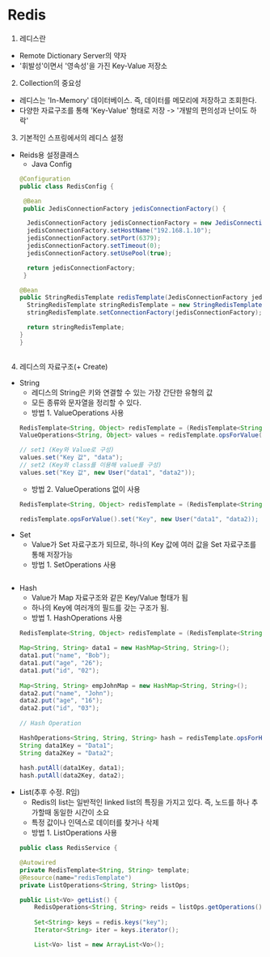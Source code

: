 # Redis

1. 레디스란
  - Remote Dictionary Server의 약자
  - '휘발성'이면서 '영속성'을 가진 Key-Value 저장소
  
2. Collection의 중요성
  - 레디스는 'In-Memory' 데이터베이스. 즉, 데이터를 메모리에 저장하고 조회한다.
  - 다양한 자료구조를 통해 'Key-Value' 형태로 저장 -> '개발의 편의성과 난이도 하락'
 
3. 기본적인 스프링에서의 레디스 설정
  - Reids용 설정클래스
    - Java Config
    ```java
    @Configuration
    public class RedisConfig {

	 @Bean
	 public JedisConnectionFactory jedisConnectionFactory() {

	  JedisConnectionFactory jedisConnectionFactory = new JedisConnectionFactory();
	  jedisConnectionFactory.setHostName("192.168.1.10");
	  jedisConnectionFactory.setPort(6379);
	  jedisConnectionFactory.setTimeout(0);
	  jedisConnectionFactory.setUsePool(true);

	  return jedisConnectionFactory;
	 }

	@Bean
	public StringRedisTemplate redisTemplate(JedisConnectionFactory jedisConnectionFactory) {
	  StringRedisTemplate stringRedisTemplate = new StringRedisTemplate();
	  stringRedisTemplate.setConnectionFactory(jedisConnectionFactory);

	  return stringRedisTemplate;
	}
    }
  
4. 레디스의 자료구조(+ Create)
  - String
    - 레디스의 String은 키와 연결할 수 있는 가장 간단한 유형의 값
    - 모든 종류와 문자열을 정리할 수 있다.
    - 방법 1. ValueOperations 사용
    ```java
    RedisTemplate<String, Object> redisTemplate = (RedisTemplate<String, Object>) ctx.getBean("redisTemplate");
    ValueOperations<String, Object> values = redisTemplate.opsForValue();

    // set1 (Key와 Value로 구성)
    values.set("Key 값", "data");
    // set2 (Key와 class를 이용해 value를 구성)
    values.set("Key 값", new User("data1", "data2")); 
    ```
    - 방법 2. ValueOperations 없이 사용
    ```java
    RedisTemplate<String, Object> redisTemplate = (RedisTemplate<String, Object>) ctx.getBean("redisTemplate");
    
    redisTemplate.opsForValue().set("Key", new User("data1", "data2));
    ```
  - Set
    - Value가 Set 자료구조가 되므로, 하나의 Key 값에 여러 값을 Set 자료구조를 통해 저장가능
    - 방법 1. SetOperations 사용
    ```java
    ```
  - Hash
    - Value가 Map 자료구조와 같은 Key/Value 형태가 됨
    - 하나의 Key에 여러개의 필드를 갖는 구조가 됨.
    - 방법 1. HashOperations 사용
    ``` java
    RedisTemplate<String, Object> redisTemplate = (RedisTemplate<String, Object>)ctx.getBean("redisTemplate");
			
    Map<String, String> data1 = new HashMap<String, String>();
    data1.put("name", "Bob");
    data1.put("age", "26");
    data1.put("id", "02");
			
    Map<String, String> empJohnMap = new HashMap<String, String>();
    data2.put("name", "John");
    data2.put("age", "16");
    data2.put("id", "03");
			
    // Hash Operation
	
    HashOperations<String, String, String> hash = redisTemplate.opsForHash();
    String data1Key = "Data1";
    String data2Key = "Data2";
			
    hash.putAll(data1Key, data1);
    hash.putAll(data2Key, data2);
    ```
  - List(추후 수정. R임)
    - Redis의 list는 일반적인 linked list의 특징을 가지고 있다. 즉, 노드를 하나 추가할때 동일한 시간이 소요
    - 특정 값이나 인덱스로 데이터를 찾거나 삭제
    - 방법 1. ListOperations 사용
    ``` java
    public class RedisService {
    
    @Autowired
	private RedisTemplate<String, String> template;
	@Resource(name="redisTemplate")
	private ListOperations<String, String> listOps;
	
	public List<Vo> getList() {
		RedisOperations<String, String> reids = listOps.getOperations();
		
		Set<String> keys = redis.keys("key");
		Iterator<String> iter = keys.iterator();

		List<Vo> list = new ArrayList<Vo>();
    ```
    
		
